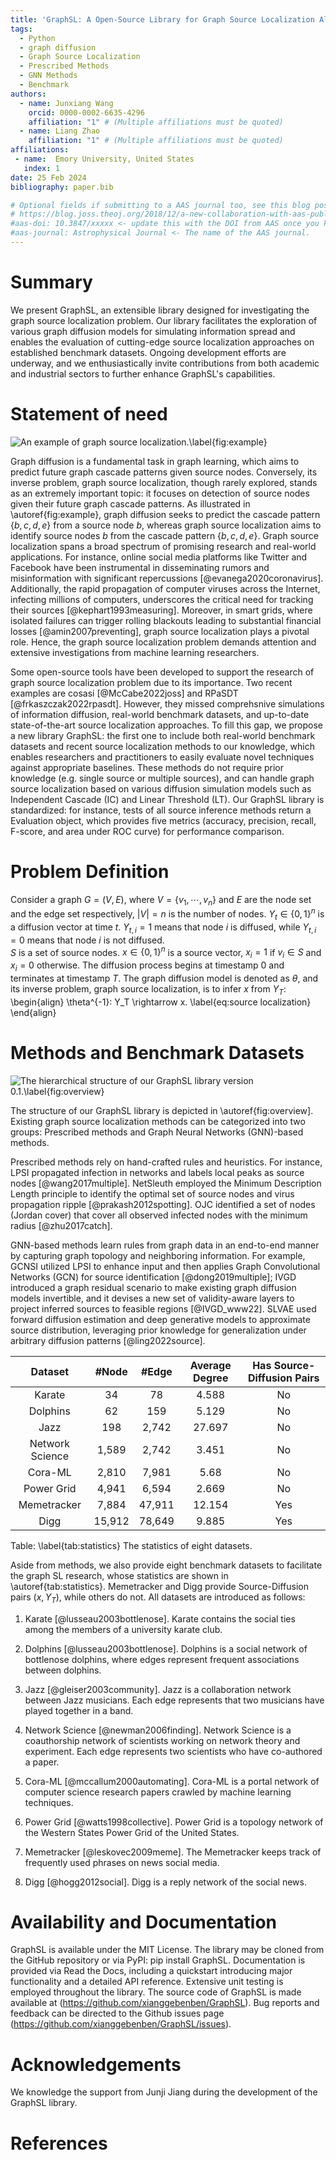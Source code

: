 ```yaml
---
title: 'GraphSL: A Open-Source Library for Graph Source Localization Algorithms and Benchmark Datasets'
tags:
  - Python
  - graph diffusion
  - Graph Source Localization
  - Prescribed Methods
  - GNN Methods
  - Benchmark
authors:
  - name: Junxiang Wang
    orcid: 0000-0002-6635-4296
    affiliation: "1" # (Multiple affiliations must be quoted)
  - name: Liang Zhao
    affiliation: "1" # (Multiple affiliations must be quoted)
affiliations:
 - name:  Emory University, United States
   index: 1
date: 25 Feb 2024
bibliography: paper.bib

# Optional fields if submitting to a AAS journal too, see this blog post:
# https://blog.joss.theoj.org/2018/12/a-new-collaboration-with-aas-publishing
#aas-doi: 10.3847/xxxxx <- update this with the DOI from AAS once you know it.
#aas-journal: Astrophysical Journal <- The name of the AAS journal.
---
```


# Summary

We present GraphSL, an extensible library designed for investigating the graph source localization problem. Our library facilitates the exploration of various graph diffusion models for simulating information spread and enables the evaluation of cutting-edge source localization approaches on established benchmark datasets. Ongoing development efforts are underway, and we enthusiastically invite contributions from both academic and industrial sectors to further enhance GraphSL's capabilities.


# Statement of need

![An example of graph source localization.\label{fig:example}](SL_example.png)

Graph diffusion is a fundamental task in graph learning, which aims to predict future graph cascade patterns given source nodes. Conversely, its inverse problem, 
graph source localization, though rarely explored, stands as an extremely important topic: it focuses on detection of source nodes given their future graph cascade 
patterns. As illustrated in \autoref{fig:example}, graph diffusion seeks to predict the cascade pattern $\{b,c,d,e\}$ from a source node $b$, whereas graph source 
localization aims to identify source nodes $b$ from the cascade pattern $\{b,c,d,e\}$. Graph source localization spans a broad spectrum
of promising research and real-world applications. For instance, online social media platforms like Twitter and Facebook have been instrumental in disseminating rumors
and misinformation with significant repercussions [@evanega2020coronavirus]. Additionally, the rapid propagation of computer viruses across the Internet, infecting 
millions of computers, underscores the critical need for tracking their sources [@kephart1993measuring]. Moreover, in smart grids, where isolated failures can trigger 
rolling blackouts leading to substantial financial losses [@amin2007preventing], graph source localization plays a pivotal role. Hence, the graph source localization 
problem demands attention and extensive investigations from machine learning researchers.

Some open-source tools have been developed to support the research of graph source localization problem due to its importance. Two recent examples are cosasi [@McCabe2022joss] and RPaSDT [@frkaszczak2022rpasdt]. However, they missed comprehsnive simulations of information diffusion, real-world benchmark datasets, and up-to-date state-of-the-art source localization approaches. To fill this gap, we propose a new library GraphSL: the first one to include  both real-world benchmark datasets and recent source localization methods to our knowledge, which enables researchers and practitioners to easily evaluate novel techniques against appropriate baselines. These methods do not require prior knowledge (e.g. single source or multiple sources), and can handle graph source localization based on various diffusion simulation models such as Independent Cascade (IC) and Linear Threshold (LT). Our GraphSL library is standardized:  for instance, tests of all source inference methods return a Evaluation object, which provides five metrics (accuracy, precision, recall, F-score, and area under ROC curve) for performance comparison.

# Problem Definition
Consider a graph $G=(V,E)$, where $V=\{v_1,\cdots,v_n\}$ and $E$ are the node set and the edge set respectively, $\vert V\vert=n$ is the number of nodes. 
$Y_t\in \{0,1\}^{n}$ is a diffusion vector at time $t$. $Y_{t,i}=1$ means that node $i$ is diffused, while $Y_{t,i}=0$ means that node $i$ is not diffused.   
$S$ is a set of source nodes. $x\in \{0,1\}^n$ is a source vector, $x_i=1$ if $v_i\in S$ and $x_i=0$ otherwise. 
The diffusion process begins at timestamp 0 and terminates at timestamp $T$. The graph diffusion model is denoted as $\theta$, and its inverse problem, 
graph source localization, is to infer $x$ from $Y_{T}$:
\begin{align}
    \theta^{-1}: Y_T \rightarrow x. \label{eq:source localization}
\end{align}

# Methods and Benchmark Datasets

![The hierarchical structure of our GraphSL library version 0.1.\label{fig:overview}](overview.png)

The structure of our GraphSL library is depicted in \autoref{fig:overview]. Existing graph source localization methods can be categorized into two groups: Prescribed methods and Graph Neural Networks (GNN)-based methods.

Prescribed methods rely on hand-crafted rules and heuristics. For instance, LPSI propagated infection in networks and labels local peaks as source nodes [@wang2017multiple]. NetSleuth employed the Minimum Description Length principle to identify the optimal set of source nodes and virus propagation ripple [@prakash2012spotting]. OJC identified a set of nodes (Jordan cover) that cover all observed infected nodes with the minimum radius [@zhu2017catch]. 

GNN-based methods learn rules from graph data in an end-to-end manner by capturing graph topology and neighboring information. For example, GCNSI utilized LPSI to enhance input and then applies Graph Convolutional Networks (GCN) for source identification [@dong2019multiple]; IVGD introduced a graph residual scenario to make existing graph diffusion models invertible, and it devises a new set of validity-aware layers to project inferred sources to feasible regions [@IVGD_www22]. SLVAE used forward diffusion estimation and deep generative models to approximate source distribution, leveraging prior knowledge for generalization under arbitrary diffusion patterns [@ling2022source].

|       Dataset      |  #Node |  #Edge | Average Degree | Has Source-Diffusion Pairs |
|:------------------:|:------:|:------:|:--------------:|:--------------------------:|
|       Karate       |   34   |   78   |      4.588     |             No             |
|      Dolphins      |   62   |   159  |      5.129     |             No             |
|         Jazz       |   198  |  2,742 |     27.697     |             No             |
| Network   Science  |  1,589 |  2,742 |      3.451     |             No             |
|       Cora-ML      |  2,810 |  7,981 |      5.68      |             No             |
|    Power   Grid    |  4,941 |  6,594 |      2.669     |             No             |
|     Memetracker    |  7,884 | 47,911 |     12.154     |            Yes             |
|        Digg        | 15,912 | 78,649 |      9.885     |            Yes             |

Table: \label{tab:statistics} The statistics of eight datasets.

 Aside from methods, we also provide eight benchmark datasets to facilitate the  graph SL research, whose statistics are shown in \autoref{tab:statistics}.
 Memetracker and Digg provide Source-Diffusion pairs $(x,Y_{T})$, while others do not. All datasets are introduced as follows:

 1. Karate [@lusseau2003bottlenose]. Karate contains the social ties among the members of a university karate club.

 2. Dolphins [@lusseau2003bottlenose]. Dolphins is a social network of bottlenose dolphins, where edges represent frequent associations between dolphins.

 3. Jazz [@gleiser2003community]. Jazz is a collaboration network between Jazz musicians. Each edge represents that two musicians have played together in a band.

 4. Network Science [@newman2006finding]. Network Science is a coauthorship network of scientists working on network theory and experiment. Each edge represents two scientists who have co-authored a paper.

 5. Cora-ML [@mccallum2000automating]. Cora-ML is a portal network of computer science research papers crawled by machine learning techniques.

 6. Power Grid [@watts1998collective]. Power Grid is a topology network of the Western States Power Grid of the United States.

 7. Memetracker [@leskovec2009meme]. The Memetracker keeps track of frequently used phrases on news social media.

 8. Digg [@hogg2012social]. Digg is a reply network of the social news.

# Availability and Documentation

GraphSL is available under the MIT License. The library may be cloned from the GitHub repository or via PyPI: pip install GraphSL. Documentation is provided via Read the Docs, including a quickstart introducing major functionality and a detailed API reference. Extensive unit testing is employed throughout the library. The source code of GraphSL is made available at (https://github.com/xianggebenben/GraphSL). Bug reports and feedback can be directed to the Github issues page (https://github.com/xianggebenben/GraphSL/issues).

# Acknowledgements

We knowledge the support from Junji Jiang during the development of the GraphSL library.

# References
